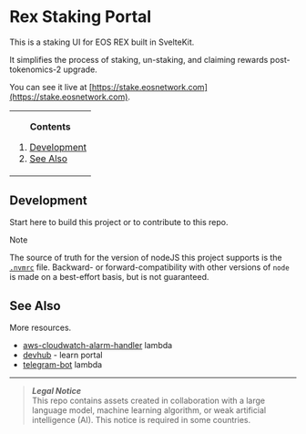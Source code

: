 # Rex Staking Portal
This is a staking UI for EOS REX built in SvelteKit.

It simplifies the process of staking, un-staking, and claiming rewards post-tokenomics-2 upgrade.

You can see it live at [https://stake.eosnetwork.com](https://stake.eosnetwork.com).

<!-- contents box begin -->
<table>
<tr/>
<tr>
<td>
<p/>
<div align="center">
<b>Contents</b>
</div>
<p/>
<!-- contents markdown begin -->

1. [Development](#development)
1. [See Also](#see-also)

<!-- contents markdown end -->
<p/>
</td>
</tr>
</table>
<!-- contents box end -->

## Development
Start here to build this project or to contribute to this repo.

> [!NOTE]
> The source of truth for the version of nodeJS this project supports is the [`.nvmrc`](./.nvmrc) file. Backward- or forward-compatibility with other versions of `node` is made on a best-effort basis, but is not guaranteed.

## See Also
More resources.
- [aws-cloudwatch-alarm-handler](https://github.com/eosnetworkfoundation/aws-cloudwatch-alarm-handler) lambda
- [devhub](https://github.com/eosnetworkfoundation/devhub) - learn portal
- [telegram-bot](https://github.com/eosnetworkfoundation/telegram-bot) lambda

---
> **_Legal Notice_**  
> This repo contains assets created in collaboration with a large language model, machine learning algorithm, or weak artificial intelligence (AI). This notice is required in some countries.

